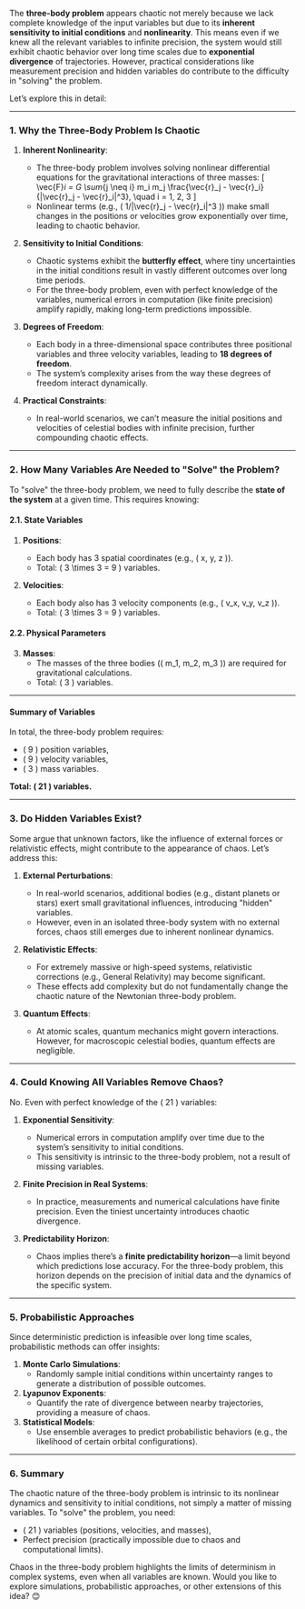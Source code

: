 The **three-body problem** appears chaotic not merely because we lack complete knowledge of the input variables but due to its **inherent sensitivity to initial conditions** and **nonlinearity**. This means even if we knew all the relevant variables to infinite precision, the system would still exhibit chaotic behavior over long time scales due to **exponential divergence** of trajectories. However, practical considerations like measurement precision and hidden variables do contribute to the difficulty in "solving" the problem.

Let’s explore this in detail:

---

### **1. Why the Three-Body Problem Is Chaotic**
1. **Inherent Nonlinearity**:
   - The three-body problem involves solving nonlinear differential equations for the gravitational interactions of three masses:
     \[
     \vec{F}_i = G \sum_{j \neq i} m_i m_j \frac{\vec{r}_j - \vec{r}_i}{|\vec{r}_j - \vec{r}_i|^3}, \quad i = 1, 2, 3
     \]
   - Nonlinear terms (e.g., \( 1/|\vec{r}_j - \vec{r}_i|^3 \)) make small changes in the positions or velocities grow exponentially over time, leading to chaotic behavior.

2. **Sensitivity to Initial Conditions**:
   - Chaotic systems exhibit the **butterfly effect**, where tiny uncertainties in the initial conditions result in vastly different outcomes over long time periods.
   - For the three-body problem, even with perfect knowledge of the variables, numerical errors in computation (like finite precision) amplify rapidly, making long-term predictions impossible.

3. **Degrees of Freedom**:
   - Each body in a three-dimensional space contributes three positional variables and three velocity variables, leading to **18 degrees of freedom**.
   - The system’s complexity arises from the way these degrees of freedom interact dynamically.

4. **Practical Constraints**:
   - In real-world scenarios, we can’t measure the initial positions and velocities of celestial bodies with infinite precision, further compounding chaotic effects.

---

### **2. How Many Variables Are Needed to "Solve" the Problem?**
To "solve" the three-body problem, we need to fully describe the **state of the system** at a given time. This requires knowing:

#### **2.1. State Variables**
1. **Positions**:
   - Each body has 3 spatial coordinates (e.g., \( x, y, z \)).
   - Total: \( 3 \times 3 = 9 \) variables.

2. **Velocities**:
   - Each body also has 3 velocity components (e.g., \( v_x, v_y, v_z \)).
   - Total: \( 3 \times 3 = 9 \) variables.

#### **2.2. Physical Parameters**
3. **Masses**:
   - The masses of the three bodies (\( m_1, m_2, m_3 \)) are required for gravitational calculations.
   - Total: \( 3 \) variables.

---

#### **Summary of Variables**
In total, the three-body problem requires:
- \( 9 \) position variables,
- \( 9 \) velocity variables,
- \( 3 \) mass variables.

**Total: \( 21 \) variables.**

---

### **3. Do Hidden Variables Exist?**
Some argue that unknown factors, like the influence of external forces or relativistic effects, might contribute to the appearance of chaos. Let’s address this:

1. **External Perturbations**:
   - In real-world scenarios, additional bodies (e.g., distant planets or stars) exert small gravitational influences, introducing "hidden" variables.
   - However, even in an isolated three-body system with no external forces, chaos still emerges due to inherent nonlinear dynamics.

2. **Relativistic Effects**:
   - For extremely massive or high-speed systems, relativistic corrections (e.g., General Relativity) may become significant.
   - These effects add complexity but do not fundamentally change the chaotic nature of the Newtonian three-body problem.

3. **Quantum Effects**:
   - At atomic scales, quantum mechanics might govern interactions. However, for macroscopic celestial bodies, quantum effects are negligible.

---

### **4. Could Knowing All Variables Remove Chaos?**
No. Even with perfect knowledge of the \( 21 \) variables:
1. **Exponential Sensitivity**:
   - Numerical errors in computation amplify over time due to the system’s sensitivity to initial conditions.
   - This sensitivity is intrinsic to the three-body problem, not a result of missing variables.

2. **Finite Precision in Real Systems**:
   - In practice, measurements and numerical calculations have finite precision. Even the tiniest uncertainty introduces chaotic divergence.

3. **Predictability Horizon**:
   - Chaos implies there’s a **finite predictability horizon**—a limit beyond which predictions lose accuracy. For the three-body problem, this horizon depends on the precision of initial data and the dynamics of the specific system.

---

### **5. Probabilistic Approaches**
Since deterministic prediction is infeasible over long time scales, probabilistic methods can offer insights:
1. **Monte Carlo Simulations**:
   - Randomly sample initial conditions within uncertainty ranges to generate a distribution of possible outcomes.
2. **Lyapunov Exponents**:
   - Quantify the rate of divergence between nearby trajectories, providing a measure of chaos.
3. **Statistical Models**:
   - Use ensemble averages to predict probabilistic behaviors (e.g., the likelihood of certain orbital configurations).

---

### **6. Summary**
The chaotic nature of the three-body problem is intrinsic to its nonlinear dynamics and sensitivity to initial conditions, not simply a matter of missing variables. To "solve" the problem, you need:
- \( 21 \) variables (positions, velocities, and masses),
- Perfect precision (practically impossible due to chaos and computational limits).

Chaos in the three-body problem highlights the limits of determinism in complex systems, even when all variables are known. Would you like to explore simulations, probabilistic approaches, or other extensions of this idea? 😊

